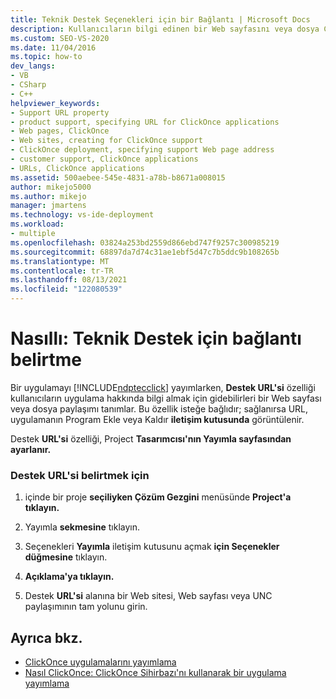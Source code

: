 ```yaml
---
title: Teknik Destek Seçenekleri için bir Bağlantı | Microsoft Docs
description: Kullanıcıların bilgi edinen bir Web sayfasını veya dosya ClickOnce tanımlayan bir web uygulaması yayımlamaya yönelik Destek URL'si özelliği hakkında bilgi edinebilirsiniz.
ms.custom: SEO-VS-2020
ms.date: 11/04/2016
ms.topic: how-to
dev_langs:
- VB
- CSharp
- C++
helpviewer_keywords:
- Support URL property
- product support, specifying URL for ClickOnce applications
- Web pages, ClickOnce
- Web sites, creating for ClickOnce support
- ClickOnce deployment, specifying support Web page address
- customer support, ClickOnce applications
- URLs, ClickOnce applications
ms.assetid: 500aebee-545e-4831-a78b-b8671a008015
author: mikejo5000
ms.author: mikejo
manager: jmartens
ms.technology: vs-ide-deployment
ms.workload:
- multiple
ms.openlocfilehash: 03824a253bd2559d866ebd747f9257c300985219
ms.sourcegitcommit: 68897da7d74c31ae1ebf5d47c7b5ddc9b108265b
ms.translationtype: MT
ms.contentlocale: tr-TR
ms.lasthandoff: 08/13/2021
ms.locfileid: "122080539"
---
```

# <a name="how-to-specify-a-link-for-technical-support"></a>Nasıllı: Teknik Destek için bağlantı belirtme
Bir uygulamayı [!INCLUDE[ndptecclick](../deployment/includes/ndptecclick_md.md)] yayımlarken, **Destek URL'si** özelliği kullanıcıların uygulama hakkında bilgi almak için gidebilirleri bir Web sayfası veya dosya paylaşımı tanımlar. Bu özellik isteğe bağlıdır; sağlanırsa URL, uygulamanın Program Ekle veya Kaldır **iletişim kutusunda** görüntülenir.

 Destek **URL'si** özelliği,  Project **Tasarımcısı'nın Yayımla sayfasından ayarlanır.**

### <a name="to-specify-a-support-url"></a>Destek URL'si belirtmek için

1. içinde bir proje **seçiliyken Çözüm Gezgini** menüsünde **Project'a** **tıklayın.**

2. Yayımla **sekmesine** tıklayın.

3. Seçenekleri **Yayımla** iletişim kutusunu açmak **için Seçenekler düğmesine** tıklayın.

4. **Açıklama'ya tıklayın.**

5. Destek **URL'si** alanına bir Web sitesi, Web sayfası veya UNC paylaşımının tam yolunu girin.

## <a name="see-also"></a>Ayrıca bkz.
- [ClickOnce uygulamalarını yayımlama](../deployment/publishing-clickonce-applications.md)
- [Nasıl ClickOnce: ClickOnce Sihirbazı'nı kullanarak bir uygulama yayımlama](../deployment/how-to-publish-a-clickonce-application-using-the-publish-wizard.md)